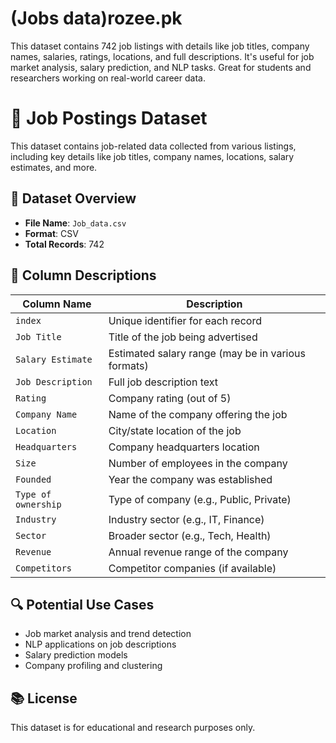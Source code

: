 # (Jobs data)rozee.pk
This dataset contains 742 job listings with details like job titles, company names, salaries, ratings, locations, and full descriptions. It's useful for job market analysis, salary prediction, and NLP tasks. Great for students and researchers working on real-world career data.
# 💼 Job Postings Dataset

This dataset contains job-related data collected from various listings, including key details like job titles, company names, locations, salary estimates, and more.

## 📁 Dataset Overview

- **File Name**: `Job_data.csv`
- **Format**: CSV
- **Total Records**: 742

## 🧾 Column Descriptions

| Column Name     | Description                                           |
|------------------|-------------------------------------------------------|
| `index`          | Unique identifier for each record                     |
| `Job Title`      | Title of the job being advertised                     |
| `Salary Estimate`| Estimated salary range (may be in various formats)    |
| `Job Description`| Full job description text                             |
| `Rating`         | Company rating (out of 5)                             |
| `Company Name`   | Name of the company offering the job                  |
| `Location`       | City/state location of the job                        |
| `Headquarters`   | Company headquarters location                         |
| `Size`           | Number of employees in the company                    |
| `Founded`        | Year the company was established                      |
| `Type of ownership`| Type of company (e.g., Public, Private)             |
| `Industry`       | Industry sector (e.g., IT, Finance)                   |
| `Sector`         | Broader sector (e.g., Tech, Health)                   |
| `Revenue`        | Annual revenue range of the company                   |
| `Competitors`    | Competitor companies (if available)                   |

## 🔍 Potential Use Cases

- Job market analysis and trend detection  
- NLP applications on job descriptions  
- Salary prediction models  
- Company profiling and clustering  

## 📚 License

This dataset is for educational and research purposes only.
